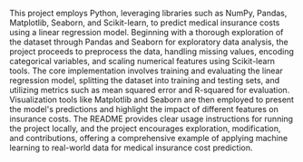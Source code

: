 This project employs Python, leveraging libraries such as NumPy, Pandas, Matplotlib, Seaborn, and Scikit-learn, to predict medical insurance costs using a linear regression model. Beginning with a thorough exploration of the dataset through Pandas and Seaborn for exploratory data analysis, the project proceeds to preprocess the data, handling missing values, encoding categorical variables, and scaling numerical features using Scikit-learn tools. The core implementation involves training and evaluating the linear regression model, splitting the dataset into training and testing sets, and utilizing metrics such as mean squared error and R-squared for evaluation. Visualization tools like Matplotlib and Seaborn are then employed to present the model's predictions and highlight the impact of different features on insurance costs. The README provides clear usage instructions for running the project locally, and the project encourages exploration, modification, and contributions, offering a comprehensive example of applying machine learning to real-world data for medical insurance cost prediction.
